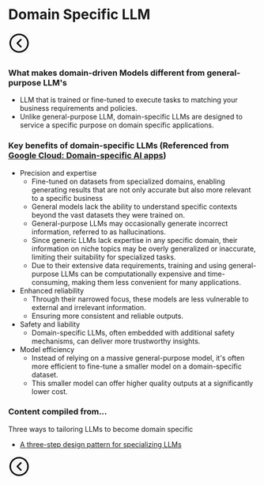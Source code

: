 # Domain Specific LLM
[<img src="../images/back.png">](../presentation)

### What makes domain-driven Models different from general-purpose LLM's
- LLM that is trained or fine-tuned to execute tasks to matching your business requirements and policies.
- Unlike general-purpose LLM, domain-specific LLMs are designed to service a specific purpose on domain specific applications.

### Key benefits of domain-specific LLMs (Referenced from [Google Cloud: Domain-specific AI apps](https://cloud.google.com/blog/products/ai-machine-learning/three-step-design-pattern-for-specializing-llms?hl=en))
- Precision and expertise
  - Fine-tuned on datasets from specialized domains, enabling generating results that are not only accurate but also more relevant to a specific business
  - General models lack the ability to understand specific contexts beyond the vast datasets they were trained on.
  - General-purpose LLMs may occasionally generate incorrect information, referred to as hallucinations.
  - Since generic LLMs lack expertise in any specific domain, their information on niche topics may be overly generalized or inaccurate, limiting their suitability for specialized tasks.
  - Due to their extensive data requirements, training and using general-purpose LLMs can be computationally expensive and time-consuming, making them less convenient for many applications.
- Enhanced reliability
  - Through their narrowed focus, these models are less vulnerable to external and irrelevant information. 
  - Ensuring more consistent and reliable outputs.
- Safety and liability
  - Domain-specific LLMs, often embedded with additional safety mechanisms, can deliver more trustworthy insights.
- Model efficiency
  - Instead of relying on a massive general-purpose model, it's often more efficient to fine-tune a smaller model on a domain-specific dataset.
  - This smaller model can offer higher quality outputs at a significantly lower cost.

### Content compiled from...
Three ways to tailoring LLMs to become domain specific
- [A three-step design pattern for specializing LLMs](https://cloud.google.com/blog/products/ai-machine-learning/three-step-design-pattern-for-specializing-llms?hl=en)

[<img src="../images/back.png">](../presentation)
